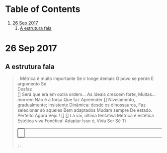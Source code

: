 
# Table of Contents

1.  [26 Sep 2017](#orgd24e9ee)
    1.  [A estrutura fala](#orgb74b11b)


<a id="orgd24e9ee"></a>

# 26 Sep 2017


<a id="orgb74b11b"></a>

## A estrutura fala

> .
> Métrica é muito importante 
> Se ir longe demais 
> O povo se perde 
> E argumento 
> Se         
> Desfaz        
> []
> Será que era em outra ordem&#x2026;
> As Ideais crescem forte, 
> Muitas&#x2026; morrem 
> Não é a força 
> Que faz 
> Apreender
> [] 
> Nivelamento, gradualmente; insistente
> Dinâmica: desde os dinossauros,
> Faz selecionar só aqueles
> Bem adaptados 
> Mudam sempre 
> De estado.
> Perfeito
> Agora
> Vejo
> !
> []
> []
> Lá vai, última tentativa
> Métrica é estética
> Estética viva
> Fonética!
> Adaptar
> Isso é,
> Vida
> Ser
> Sê
> Ti
> 
> <table border="2" cellspacing="0" cellpadding="6" rules="groups" frame="hsides">
> 
> 
> <colgroup>
> <col  class="org-left" />
> </colgroup>
> <tbody>
> <tr>
> <td class="org-left">&#xa0;</td>
> </tr>
> </tbody>
> </table>
> 
> ;
> .

